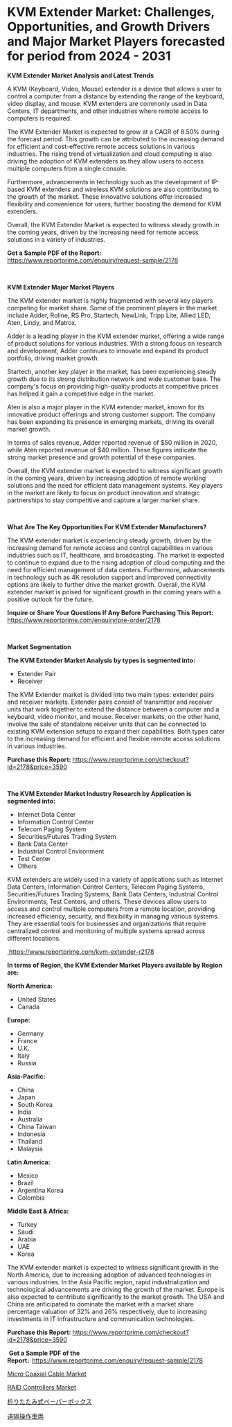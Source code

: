 <p><h1>KVM Extender Market: Challenges, Opportunities, and Growth Drivers and Major Market Players forecasted for period from 2024 - 2031</h1></p><p><strong>KVM Extender Market Analysis and Latest Trends</strong></p>
<p><p>A KVM (Keyboard, Video, Mouse) extender is a device that allows a user to control a computer from a distance by extending the range of the keyboard, video display, and mouse. KVM extenders are commonly used in Data Centers, IT departments, and other industries where remote access to computers is required.</p><p>The KVM Extender Market is expected to grow at a CAGR of 8.50% during the forecast period. This growth can be attributed to the increasing demand for efficient and cost-effective remote access solutions in various industries. The rising trend of virtualization and cloud computing is also driving the adoption of KVM extenders as they allow users to access multiple computers from a single console.</p><p>Furthermore, advancements in technology such as the development of IP-based KVM extenders and wireless KVM solutions are also contributing to the growth of the market. These innovative solutions offer increased flexibility and convenience for users, further boosting the demand for KVM extenders.</p><p>Overall, the KVM Extender Market is expected to witness steady growth in the coming years, driven by the increasing need for remote access solutions in a variety of industries.</p></p>
<p><strong>Get a Sample PDF of the Report:&nbsp;</strong> <a href="https://www.reportprime.com/enquiry/request-sample/2178">https://www.reportprime.com/enquiry/request-sample/2178</a></p>
<p>&nbsp;</p>
<p><strong>KVM Extender Major Market Players</strong></p>
<p><p>The KVM extender market is highly fragmented with several key players competing for market share. Some of the prominent players in the market include Adder, Roline, RS Pro, Startech, NewLink, Tripp Lite, Allied LED, Aten, Lindy, and Matrox.</p><p>Adder is a leading player in the KVM extender market, offering a wide range of product solutions for various industries. With a strong focus on research and development, Adder continues to innovate and expand its product portfolio, driving market growth.</p><p>Startech, another key player in the market, has been experiencing steady growth due to its strong distribution network and wide customer base. The company's focus on providing high-quality products at competitive prices has helped it gain a competitive edge in the market.</p><p>Aten is also a major player in the KVM extender market, known for its innovative product offerings and strong customer support. The company has been expanding its presence in emerging markets, driving its overall market growth.</p><p>In terms of sales revenue, Adder reported revenue of $50 million in 2020, while Aten reported revenue of $40 million. These figures indicate the strong market presence and growth potential of these companies.</p><p>Overall, the KVM extender market is expected to witness significant growth in the coming years, driven by increasing adoption of remote working solutions and the need for efficient data management systems. Key players in the market are likely to focus on product innovation and strategic partnerships to stay competitive and capture a larger market share.</p></p>
<p>&nbsp;</p>
<p><strong>What Are The Key Opportunities For KVM Extender Manufacturers?</strong></p>
<p><p>The KVM extender market is experiencing steady growth, driven by the increasing demand for remote access and control capabilities in various industries such as IT, healthcare, and broadcasting. The market is expected to continue to expand due to the rising adoption of cloud computing and the need for efficient management of data centers. Furthermore, advancements in technology such as 4K resolution support and improved connectivity options are likely to further drive the market growth. Overall, the KVM extender market is poised for significant growth in the coming years with a positive outlook for the future.</p></p>
<p><strong>Inquire or Share Your Questions If Any Before Purchasing This Report:</strong> <a href="https://www.reportprime.com/enquiry/pre-order/2178">https://www.reportprime.com/enquiry/pre-order/2178</a></p>
<p>&nbsp;</p>
<p><strong>Market Segmentation</strong></p>
<p><strong>The KVM Extender Market Analysis by types is segmented into:</strong></p>
<p><ul><li>Extender Pair</li><li>Receiver</li></ul></p>
<p><p>The KVM Extender market is divided into two main types: extender pairs and receiver markets. Extender pairs consist of transmitter and receiver units that work together to extend the distance between a computer and a keyboard, video monitor, and mouse. Receiver markets, on the other hand, involve the sale of standalone receiver units that can be connected to existing KVM extension setups to expand their capabilities. Both types cater to the increasing demand for efficient and flexible remote access solutions in various industries.</p></p>
<p><strong>Purchase this Report:&nbsp;</strong><a href="https://www.reportprime.com/checkout?id=2178&price=3590">https://www.reportprime.com/checkout?id=2178&price=3590</a></p>
<p>&nbsp;</p>
<p><strong>The KVM Extender Market Industry Research by Application is segmented into:</strong></p>
<p><ul><li>Internet Data Center</li><li>Information Control Center</li><li>Telecom Paging System</li><li>Securities/Futures Trading System</li><li>Bank Data Center</li><li>Industrial Control Environment</li><li>Test Center</li><li>Others</li></ul></p>
<p><p>KVM extenders are widely used in a variety of applications such as Internet Data Centers, Information Control Centers, Telecom Paging Systems, Securities/Futures Trading Systems, Bank Data Centers, Industrial Control Environments, Test Centers, and others. These devices allow users to access and control multiple computers from a remote location, providing increased efficiency, security, and flexibility in managing various systems. They are essential tools for businesses and organizations that require centralized control and monitoring of multiple systems spread across different locations.</p></p>
<p><a href="https://www.reportprime.com/kvm-extender-r2178">&nbsp;https://www.reportprime.com/kvm-extender-r2178</a></p>
<p><strong>In terms of Region, the KVM Extender Market Players available by Region are:</strong></p>
<p>
    <p> <strong> North America: </strong>
        <ul>
            <li>United States</li>
            <li>Canada</li>
        </ul>
        </p> 
    <p> <strong> Europe: </strong>
        <ul>
            <li>Germany</li>
            <li>France</li>
            <li>U.K.</li>
            <li>Italy</li>
            <li>Russia</li>
        </ul>
        </p> 
    <p> <strong> Asia-Pacific: </strong>
        <ul>
            <li>China</li>
            <li>Japan</li>
            <li>South Korea</li>
            <li>India</li>
            <li>Australia</li>
            <li>China Taiwan</li>
            <li>Indonesia</li>
            <li>Thailand</li>
            <li>Malaysia</li>
        </ul>
        </p> 
    <p> <strong> Latin America: </strong>
        <ul>
            <li>Mexico</li>
            <li>Brazil</li>
            <li>Argentina Korea</li>
            <li>Colombia</li>
        </ul>
        </p> 
    <p> <strong> Middle East & Africa: </strong>
        <ul>
            <li>Turkey</li>
            <li>Saudi</li>
            <li>Arabia</li>
            <li>UAE</li>
            <li>Korea</li>
        </ul>
    </p>
    </p>
<p><p>The KVM extender market is expected to witness significant growth in the North America, due to increasing adoption of advanced technologies in various industries. In the Asia Pacific region, rapid industrialization and technological advancements are driving the growth of the market. Europe is also expected to contribute significantly to the market growth. The USA and China are anticipated to dominate the market with a market share percentage valuation of 32% and 26% respectively, due to increasing investments in IT infrastructure and communication technologies.</p></p>
<p><strong>Purchase this Report: </strong><a href="https://www.reportprime.com/checkout?id=2178&price=3590">https://www.reportprime.com/checkout?id=2178&price=3590</a></p>
<p>&nbsp;<strong>Get a Sample PDF of the Report:&nbsp;&nbsp;</strong><a href="https://www.reportprime.com/enquiry/request-sample/2178">https://www.reportprime.com/enquiry/request-sample/2178</a></p>
<p><strong></strong></p>
<p><p><a href="https://github.com/MaraKoelpin2023/Market-Research-Report-List-1/blob/main/micro-coaxial-cable-market.md">Micro Coaxial Cable Market</a></p><p><a href="https://github.com/maudAbbott7/Market-Research-Report-List-1/blob/main/raid-controllers-market.md">RAID Controllers Market</a></p><p><a href="https://github.com/KaydenJohns1964/Market-Research-Report-List-1/blob/main/583427772067.md">折りたたみ式ペーパーボックス</a></p><p><a href="https://github.com/decker5351/Market-Research-Report-List-1/blob/main/199135472068.md">遠隔操作車両</a></p></p>